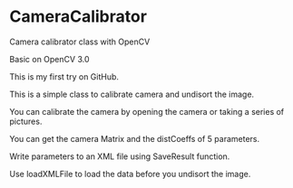 # CameraCalibrator
Camera calibrator class with OpenCV

Basic on OpenCV 3.0

This is my first try on GitHub.

This is a simple class to calibrate camera and undisort the image.

You can calibrate the camera by opening the camera or taking a series of pictures.

You can get the camera Matrix and the distCoeffs of 5 parameters.

Write parameters to an XML file using SaveResult function.
 
Use loadXMLFile to load the data before you undisort the image.